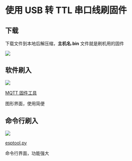 # 使用 USB 转 TTL 串口线刷固件



## 下载

下载文件到本地后解压缩，**主机名.bin** 文件就是刷机用的固件

![](http://pic.airijia.com/doc/20181128145358.png)


## 软件刷入


![](http://pic.airijia.com/doc/20181128144208.png)


[MQTT 固件工具](diy/flasher)

图形界面，使用简便



## 命令行刷入


![](http://pic.airijia.com/doc/20181128144404.png)



[esptool.py](diy/esptool#mqtt-固件)

命令行界面，功能强大






